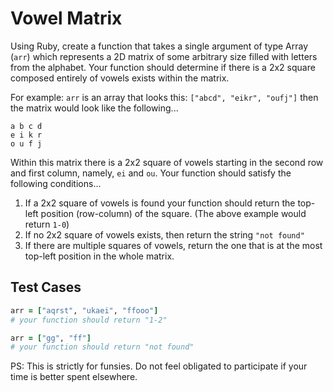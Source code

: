 Vowel Matrix
==========

Using Ruby, create a function that takes a single argument of type Array (`arr`) which represents a 2D matrix of some arbitrary size filled with letters from the alphabet. Your function should determine if there is a 2x2 square composed entirely of vowels exists within the matrix.

For example: `arr` is an array that looks this: `["abcd", "eikr", "oufj"]` then the matrix would look like the following...

```plain
a b c d
e i k r
o u f j
```

Within this matrix there is a 2x2 square of vowels starting in the second row and first column, namely, `ei` and `ou`.
Your function should satisfy the following conditions...

1. If a 2x2 square of vowels is found your function should return the top-left position (row-column) of the square. (The above example would return `1-0`)
2. If no 2x2 square of vowels exists, then return the string `"not found"`
3. If there are multiple squares of vowels, return the one that is at the most top-left position in the whole matrix.

Test Cases
----------

```rb
arr = ["aqrst", "ukaei", "ffooo"]
# your function should return "1-2"

arr = ["gg", "ff"]
# your function should return "not found"
```

PS: This is strictly for funsies. Do not feel obligated to participate if your time is better spent elsewhere.
